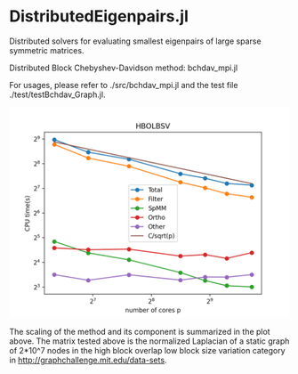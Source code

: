 # DistributedEigenpairs.jl
Distributed solvers for evaluating smallest eigenpairs of large sparse symmetric matrices.


Distributed Block Chebyshev-Davidson method: bchdav_mpi.jl

For usages, please refer to ./src/bchdav_mpi.jl and the test file ./test/testBchdav_Graph.jl.

![My Image](./scaling_bchdav.png)

The scaling of the method and its component is summarized in the plot above. The matrix tested above is the normalized Laplacian of a static graph of 2*10^7 nodes in the high block overlap low block size variation category in http://graphchallenge.mit.edu/data-sets. 